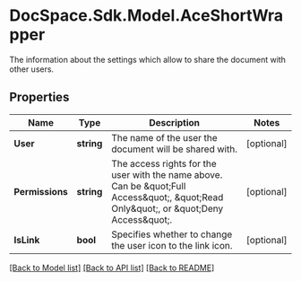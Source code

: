 # DocSpace.Sdk.Model.AceShortWrapper
The information about the settings which allow to share the document with other users.

## Properties

Name | Type | Description | Notes
------------ | ------------- | ------------- | -------------
**User** | **string** | The name of the user the document will be shared with. | [optional] 
**Permissions** | **string** | The access rights for the user with the name above.  Can be \&quot;Full Access\&quot;, \&quot;Read Only\&quot;, or \&quot;Deny Access\&quot;. | [optional] 
**IsLink** | **bool** | Specifies whether to change the user icon to the link icon. | [optional] 

[[Back to Model list]](../README.md#documentation-for-models) [[Back to API list]](../README.md#documentation-for-api-endpoints) [[Back to README]](../README.md)

